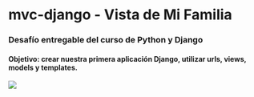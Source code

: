 # mvc-django - Vista de Mi Familia

### Desafío entregable del curso de Python y Django

#### Objetivo: crear nuestra primera aplicación Django, utilizar urls, views, models y templates.

<img src = "https://user-images.githubusercontent.com/63796774/195346242-499c3d16-115f-4be4-8936-695e479d03ad.png">
